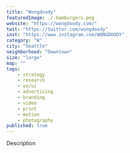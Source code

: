 ```yaml
---
title: "Wongdoody"
featuredImage: ./-hamburgers.png
website: "https://wongdoody.com/"
twit: "https://twitter.com/wongdoody"
inst: "https://www.instagram.com/WONGDOODY"
category: "W"
city: "Seattle"
neighborhood: "Downtown"
size: "large"
map: ""
tags:
    - strategy
    - research
    - ux/ui
    - advertising
    - branding
    - video
    - print
    - motion
    - photography
published: true
---
```


Description
